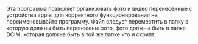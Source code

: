 Эта программа позволяет организовать фото и видео перенесённые с устройства apple, для корректного функционирования не переименовывайте программу.
Файл следует переместить в папку в которую должны быть перенесены фото, фото должны быть в папке DCIM, которая должна быть в той же папке что и скрипт.